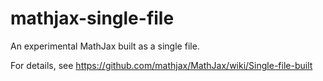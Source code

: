 mathjax-single-file
===================

An experimental MathJax built as a single file.

For details, see https://github.com/mathjax/MathJax/wiki/Single-file-built
